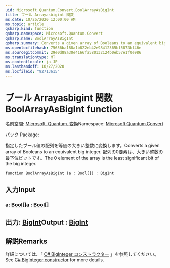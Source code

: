 ```yaml
---
uid: Microsoft.Quantum.Convert.BoolArrayAsBigInt
title: ブール Arrayasbigint 関数
ms.date: 10/26/2020 12:00:00 AM
ms.topic: article
qsharp.kind: function
qsharp.namespace: Microsoft.Quantum.Convert
qsharp.name: BoolArrayAsBigInt
qsharp.summary: Converts a given array of Booleans to an equivalent big integer. The 0 element of the array is the least significant bit of the big integer.
ms.openlocfilehash: 75656ba188a1b822eb42e98412365bf5873bf46e
ms.sourcegitcommit: 29e0d88a30e4166fa580132124b0eb57e1f0e986
ms.translationtype: MT
ms.contentlocale: ja-JP
ms.lasthandoff: 10/27/2020
ms.locfileid: "92713615"
---
```

# <a name="boolarrayasbigint-function"></a><span data-ttu-id="a144b-102">ブール Arrayasbigint 関数</span><span class="sxs-lookup"><span data-stu-id="a144b-102">BoolArrayAsBigInt function</span></span>

<span data-ttu-id="a144b-103">名前空間: [Microsoft. Quantum. 変換](xref:Microsoft.Quantum.Convert)</span><span class="sxs-lookup"><span data-stu-id="a144b-103">Namespace: [Microsoft.Quantum.Convert](xref:Microsoft.Quantum.Convert)</span></span>

<span data-ttu-id="a144b-104">パック [](https://nuget.org/packages/)</span><span class="sxs-lookup"><span data-stu-id="a144b-104">Package: [](https://nuget.org/packages/)</span></span>


<span data-ttu-id="a144b-105">指定したブール値の配列を等価の大きい整数に変換します。</span><span class="sxs-lookup"><span data-stu-id="a144b-105">Converts a given array of Booleans to an equivalent big integer.</span></span>
<span data-ttu-id="a144b-106">配列の0要素は、大きい整数の最下位ビットです。</span><span class="sxs-lookup"><span data-stu-id="a144b-106">The 0 element of the array is the least significant bit of the big integer.</span></span>

```qsharp
function BoolArrayAsBigInt (a : Bool[]) : BigInt
```


## <a name="input"></a><span data-ttu-id="a144b-107">入力</span><span class="sxs-lookup"><span data-stu-id="a144b-107">Input</span></span>

### <a name="a--bool"></a><span data-ttu-id="a144b-108">a: [Bool](xref:microsoft.quantum.lang-ref.bool)[]</span><span class="sxs-lookup"><span data-stu-id="a144b-108">a : [Bool](xref:microsoft.quantum.lang-ref.bool)[]</span></span>





## <a name="output--bigint"></a><span data-ttu-id="a144b-109">出力: [BigInt](xref:microsoft.quantum.lang-ref.bigint)</span><span class="sxs-lookup"><span data-stu-id="a144b-109">Output : [BigInt](xref:microsoft.quantum.lang-ref.bigint)</span></span>



## <a name="remarks"></a><span data-ttu-id="a144b-110">解説</span><span class="sxs-lookup"><span data-stu-id="a144b-110">Remarks</span></span>

<span data-ttu-id="a144b-111">詳細については、「 [C# BigInteger コンストラクター](https://docs.microsoft.com/dotnet/api/system.numerics.biginteger.-ctor?view=netframework-4.7.2#System_Numerics_BigInteger__ctor_System_Int64_) 」を参照してください。</span><span class="sxs-lookup"><span data-stu-id="a144b-111">See [C# BigInteger constructor](https://docs.microsoft.com/dotnet/api/system.numerics.biginteger.-ctor?view=netframework-4.7.2#System_Numerics_BigInteger__ctor_System_Int64_) for more details.</span></span>